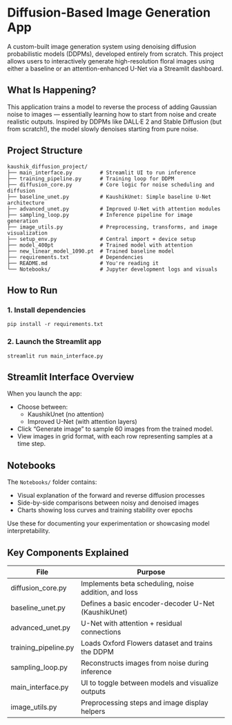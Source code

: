 # Diffusion-Based Image Generation App

A custom-built image generation system using denoising diffusion probabilistic models (DDPMs), developed entirely from scratch. This project allows users to interactively generate high-resolution floral images using either a baseline or an attention-enhanced U-Net via a Streamlit dashboard.

## What Is Happening?

This application trains a model to reverse the process of adding Gaussian noise to images — essentially learning how to start from noise and create realistic outputs. Inspired by DDPMs like DALL·E 2 and Stable Diffusion (but from scratch!), the model slowly denoises starting from pure noise.

## Project Structure

```
kaushik_diffusion_project/
├── main_interface.py         # Streamlit UI to run inference
├── training_pipeline.py      # Training loop for DDPM
├── diffusion_core.py         # Core logic for noise scheduling and diffusion
├── baseline_unet.py          # KaushikUnet: Simple baseline U-Net architecture
├── advanced_unet.py          # Improved U-Net with attention modules
├── sampling_loop.py          # Inference pipeline for image generation
├── image_utils.py            # Preprocessing, transforms, and image visualization
├── setup_env.py              # Central import + device setup
├── model_400pt               # Trained model with attention
├── new_linear_model_1090.pt  # Trained baseline model
├── requirements.txt          # Dependencies
├── README.md                 # You're reading it
└── Notebooks/                # Jupyter development logs and visuals
```

## How to Run

### 1. Install dependencies
```
pip install -r requirements.txt
```

### 2. Launch the Streamlit app
```
streamlit run main_interface.py
```

## Streamlit Interface Overview

When you launch the app:
- Choose between:
  - KaushikUnet (no attention)
  - Improved U-Net (with attention layers)
- Click “Generate image” to sample 60 images from the trained model.
- View images in grid format, with each row representing samples at a time step.

## Notebooks

The `Notebooks/` folder contains:
- Visual explanation of the forward and reverse diffusion processes
- Side-by-side comparisons between noisy and denoised images
- Charts showing loss curves and training stability over epochs

Use these for documenting your experimentation or showcasing model interpretability.

## Key Components Explained

| File | Purpose |
|------|---------|
| diffusion_core.py | Implements beta scheduling, noise addition, and loss |
| baseline_unet.py | Defines a basic encoder-decoder U-Net (KaushikUnet) |
| advanced_unet.py | U-Net with attention + residual connections |
| training_pipeline.py | Loads Oxford Flowers dataset and trains the DDPM |
| sampling_loop.py | Reconstructs images from noise during inference |
| main_interface.py | UI to toggle between models and visualize outputs |
| image_utils.py | Preprocessing steps and image display helpers |
